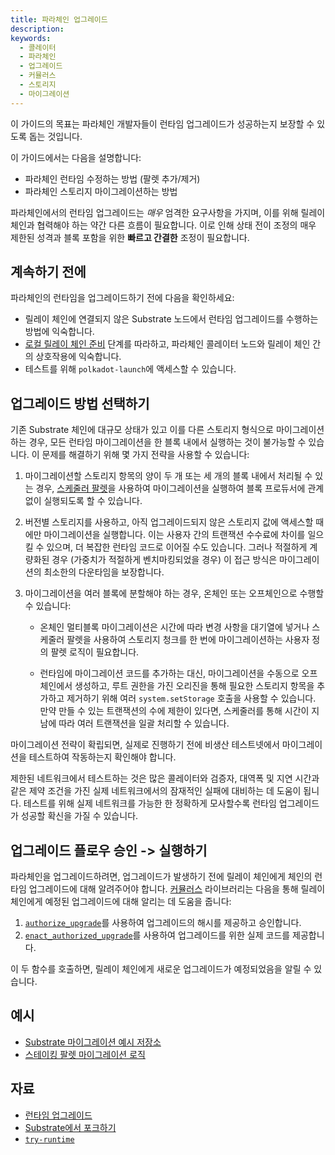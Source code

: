```yaml
---
title: 파라체인 업그레이드
description:
keywords:
  - 콜레이터
  - 파라체인
  - 업그레이드
  - 커뮬러스
  - 스토리지
  - 마이그레이션
---
```


이 가이드의 목표는 파라체인 개발자들이 런타임 업그레이드가 성공하는지 보장할 수 있도록 돕는 것입니다.

이 가이드에서는 다음을 설명합니다:

- 파라체인 런타임 수정하는 방법 (팔렛 추가/제거)
- 파라체인 스토리지 마이그레이션하는 방법

파라체인에서의 런타임 업그레이드는 _매우_ 엄격한 요구사항을 가지며, 이를 위해 릴레이 체인과 협력해야 하는 약간 다른 흐름이 필요합니다.
이로 인해 상태 전이 조정의 매우 제한된 성격과 블록 포함을 위한 **빠르고 간결한** 조정이 필요합니다.

## 계속하기 전에

파라체인의 런타임을 업그레이드하기 전에 다음을 확인하세요:

- 릴레이 체인에 연결되지 않은 Substrate 노드에서 런타임 업그레이드를 수행하는 방법에 익숙합니다.
- [로컬 릴레이 체인 준비](../../../../../tutorials/build/build-infra-relay-chain.md) 단계를 따라하고, 파라체인 콜레이터 노드와 릴레이 체인 간의 상호작용에 익숙합니다.
- 테스트를 위해 `polkadot-launch`에 액세스할 수 있습니다.

## 업그레이드 방법 선택하기

기존 Substrate 체인에 대규모 상태가 있고 이를 다른 스토리지 형식으로 마이그레이션하는 경우, 모든 런타임 마이그레이션을 한 블록 내에서 실행하는 것이 불가능할 수 있습니다.
이 문제를 해결하기 위해 몇 가지 전략을 사용할 수 있습니다:

1. 마이그레이션할 스토리지 항목의 양이 두 개 또는 세 개의 블록 내에서 처리될 수 있는 경우, [스케줄러 팔렛](https://github.com/paritytech/polkadot-sdk/tree/master/substrate/frame/scheduler)을 사용하여 마이그레이션을 실행하여 블록 프로듀서에 관계없이 실행되도록 할 수 있습니다.

1. 버전별 스토리지를 사용하고, 아직 업그레이드되지 않은 스토리지 값에 액세스할 때에만 마이그레이션을 실행합니다.
   이는 사용자 간의 트랜잭션 수수료에 차이를 일으킬 수 있으며, 더 복잡한 런타임 코드로 이어질 수도 있습니다.
   그러나 적절하게 계량화된 경우 (가중치가 적절하게 벤치마킹되었을 경우) 이 접근 방식은 마이그레이션의 최소한의 다운타임을 보장합니다.

1. 마이그레이션을 여러 블록에 분할해야 하는 경우, 온체인 또는 오프체인으로 수행할 수 있습니다:

   - 온체인 멀티블록 마이그레이션은 시간에 따라 변경 사항을 대기열에 넣거나 스케줄러 팔렛을 사용하여 스토리지 청크를 한 번에 마이그레이션하는 사용자 정의 팔렛 로직이 필요합니다.

   - 런타임에 마이그레이션 코드를 추가하는 대신, 마이그레이션을 수동으로 오프체인에서 생성하고, 루트 권한을 가진 오리진을 통해 필요한 스토리지 항목을 추가하고 제거하기 위해 여러 `system.setStorage` 호출을 사용할 수 있습니다.
     만약 만들 수 있는 트랜잭션의 수에 제한이 있다면, 스케줄러를 통해 시간이 지남에 따라 여러 트랜잭션을 일괄 처리할 수 있습니다.

마이그레이션 전략이 확립되면, 실제로 진행하기 전에 비생산 테스트넷에서 마이그레이션을 테스트하여 작동하는지 확인해야 합니다.

제한된 네트워크에서 테스트하는 것은 많은 콜레이터와 검증자, 대역폭 및 지연 시간과 같은 제약 조건을 가진 실제 네트워크에서의 잠재적인 실패에 대비하는 데 도움이 됩니다.
테스트를 위해 실제 네트워크를 가능한 한 정확하게 모사할수록 런타임 업그레이드가 성공할 확신을 가질 수 있습니다.

## 업그레이드 플로우 승인 -> 실행하기

파라체인을 업그레이드하려면, 업그레이드가 발생하기 전에 릴레이 체인에게 체인의 런타임 업그레이드에 대해 알려주어야 합니다.
[커뮬러스](https://github.com/paritytech/polkadot-sdk/tree/master/cumulus) 라이브러리는 다음을 통해 릴레이 체인에게 예정된 업그레이드에 대해 알리는 데 도움을 줍니다:

1. [`authorize_upgrade`](https://paritytech.github.io/cumulus/cumulus_pallet_parachain_system/pallet/struct.Pallet.html#method.authorize_upgrade)를 사용하여 업그레이드의 해시를 제공하고 승인합니다.
1. [`enact_authorized_upgrade`](https://paritytech.github.io/cumulus/cumulus_pallet_parachain_system/pallet/struct.Pallet.html#method.enact_authorized_upgrade)를 사용하여 업그레이드를 위한 실제 코드를 제공합니다.

이 두 함수를 호출하면, 릴레이 체인에게 새로운 업그레이드가 예정되었음을 알릴 수 있습니다.

## 예시

- [Substrate 마이그레이션 예시 저장소](https://github.com/apopiak/substrate-migrations)
- [스테이킹 팔렛 마이그레이션 로직](https://github.com/paritytech/substrate/blob/6be513d663836c5c5b8a436f5712402a1c5365a3/frame/staking/src/lib.rs#L757)

## 자료

- [런타임 업그레이드](../../frame/runtime-upgrades.md)
- [Substrate에서 포크하기](https://github.com/maxsam4/fork-off-substrate)
- [`try-runtime`](../../command-line-tools/try-runtime.md)